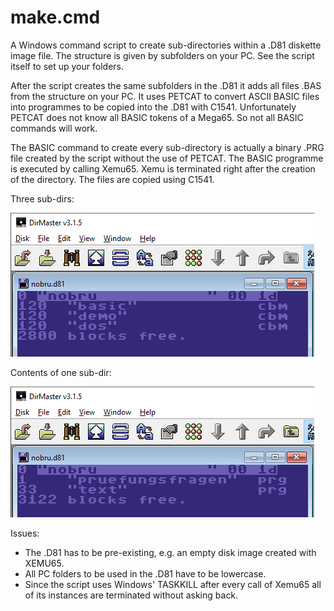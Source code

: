 # make.cmd

A Windows command script to create sub-directories within a .D81 diskette image file.
The structure is given by subfolders on your PC. See the script itself to set up your
folders.

After the script creates the same subfolders in the .D81 it adds all files .BAS from
the structure on your PC. It uses PETCAT to convert ASCII BASIC files into programmes
to be copied into the .D81 with C1541. Unfortunately PETCAT does not know all BASIC
tokens of a Mega65. So not all BASIC commands will work.

The BASIC command to create every sub-directory is actually a binary .PRG file created
by the script without the use of PETCAT. The BASIC programme is executed by calling
Xemu65. Xemu is terminated right after the creation of the directory. The files are
copied using C1541.

Three sub-dirs:

![subs](images/git0001.png)

Contents of one sub-dir:

![content](images/git0002.png)

Issues:

* The .D81 has to be pre-existing, e.g. an empty disk image created with XEMU65.
* All PC folders to be used in the .D81 have to be lowercase.
* Since the script uses Windows' TASKKILL after every call of Xemu65 all of its
  instances are terminated without asking back.
